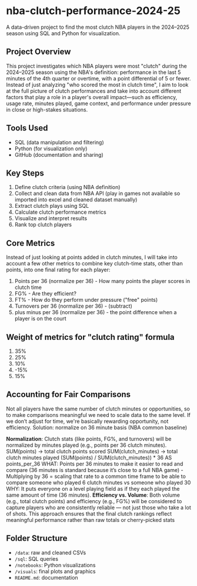 # nba-clutch-performance-2024-25
A data-driven project to find the most clutch NBA players in the 2024–2025 season using SQL and Python for visualization.

## Project Overview
This project investigates which NBA players were most "clutch" during the 2024–2025 season using the NBA's definition: performance in the last 5 minutes of the 4th quarter or overtime, with a point differential of 5 or fewer. Instead of just analyzing "who scored the most in clutch time", I aim to look at the full picture of clutch performances and take into account different factors that play a role in a player's overall impact—such as efficiency, usage rate, minutes played, game context, and performance under pressure in close or high-stakes situations. 

## Tools Used
- SQL (data manipulation and filtering)
- Python (for visualization only)
- GitHub (documentation and sharing)

## Key Steps
1. Define clutch criteria (using NBA definition)
2. Collect and clean data from NBA API (play in games not available so imported into excel and cleaned dataset manually) 
4. Extract clutch plays using SQL
5. Calculate clutch performance metrics
6. Visualize and interpret results
7. Rank top clutch players

## Core Metrics 
Instead of just looking at points added in clutch minutes, I will take into account a few other metrics to combine key clutch-time stats, other than points, into one final rating for each player:
1. Points per 36 (normalize per 36) - How many points the player scores in clutch time	
2. FG% - Are they efficient?	
3. FT% - How do they perform under pressure ("free" points) 
4. Turnovers per 36 (normalize per 36) - (subtract)
5. plus minus per 36 (normalize per 36) - the point difference when a player is on the court

## Weight of metrics for "clutch rating" formula 
1. 35%
2. 25%
3. 10%
4. -15%
5. 15%
   
## Accounting for Fair Comparisons
Not all players have the same number of clutch minutes or opportunities, so to make comparisons meaningful we need to scale data to the same level. If we don’t adjust for time, we're basically rewarding opportunity, not efficiency. Solution: normalize on 36 minute basis (NBA common baseline) 

**Normalization**: Clutch stats (like points, FG%, and turnovers) will be normalized by minutes played (e.g., points per 36 clutch minutes).
SUM(points) → total clutch points scored
SUM(clutch_minutes) → total clutch minutes played
(SUM(points) / SUM(clutch_minutes)) * 36 AS points_per_36
WHAT: Points per 36 minutes to make it easier to read and compare (36 minutes is standard because it’s close to a full NBA game)
      - Multiplying by 36 = scaling that rate to a common time frame to be able to compare someone who played 6 clutch minutes vs someone who played 30
WHY: It puts everyone on a level playing field as if they each played the same amount of time (36 minutes).
**Efficiency vs. Volume**: Both volume (e.g., total clutch points) and efficiency (e.g., FG%) will be considered to capture players who are consistently reliable — not just those who take a lot of shots.
This approach ensures that the final clutch rankings reflect meaningful performance rather than raw totals or cherry-picked stats

## Folder Structure
- `/data`: raw and cleaned CSVs
- `/sql`: SQL queries
- `/notebooks`: Python visualizations
- `/visuals`: final plots and graphics
- `README.md`: documentation
